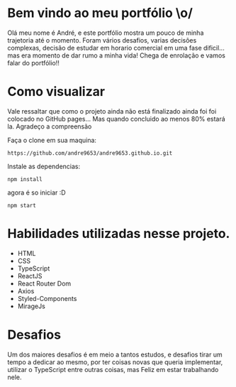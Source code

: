 # Bem vindo ao meu portfólio \o/

Olá meu nome é André, e este portfólio mostra um pouco de minha trajetoria até o momento. Foram vários desafios, varias decisões complexas, decisão de estudar em horario comercial em uma fase dificil... mas era momento de dar rumo a minha vida! Chega de enrolação e vamos falar do portfólio!!

# Como visualizar

Vale ressaltar que como o projeto ainda não está finalizado ainda foi foi colocado no GitHub pages... Mas quando concluido ao menos 80% estará la. Agradeço a compreensão

Faça o clone em sua maquina: 
```
https://github.com/andre9653/andre9653.github.io.git
```

Instale as dependencias: 
```
npm install
```
agora é so iniciar :D 
```
npm start
```

# Habilidades utilizadas nesse projeto.

- HTML
- CSS
- TypeScript
- ReactJS
- React Router Dom
- Axios
- Styled-Components
- MirageJs

# Desafios

Um dos maiores desafios é em meio a tantos estudos, e desafios tirar um tempo a dedicar ao mesmo, por ter coisas novas que queria implementar, utilizar o TypeScript entre outras coisas, mas Feliz em estar trabalhando nele.


